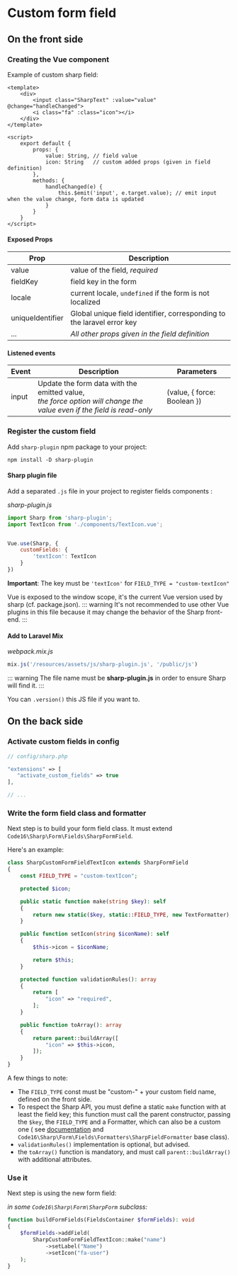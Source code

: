 # Custom form field

## On the front side

### Creating the Vue component

Example of custom sharp field:

```vue
<template>
    <div>
        <input class="SharpText" :value="value" @change="handleChanged">
        <i class="fa" :class="icon"></i>
    </div>
</template>

<script>
    export default {
        props: {
            value: String, // field value
            icon: String   // custom added props (given in field definition)
        },
        methods: {
            handleChanged(e) {
                this.$emit('input', e.target.value); // emit input when the value change, form data is updated
            }
        }
    }
</script>
```

#### Exposed Props

| Prop            | Description                                 |
|-----------------|---------------------------------------------|
| value           | value of the field, *required*                                            |
| fieldKey        | field key in the form                       |
| locale          | current locale, `undefined` if the form is not localized |
| uniqueIdentifier| Global unique field identifier, corresponding to the laravel error key |
| ...             | *All other props given in the field definition* |

#### Listened events

| Event           | Description                                 | Parameters |
|-----------------|---------------------------------------------|------------|
|input            | Update the form data with the emitted value, <br>*the force option will change the value even if the field is read-only* | (value, { force: Boolean }) |


### Register the custom field

Add `sharp-plugin` npm package to your project:

```
npm install -D sharp-plugin
```

#### Sharp plugin file

Add a separated `.js` file in your project to register fields components :

*sharp-plugin.js*

```js
import Sharp from 'sharp-plugin';
import TextIcon from './components/TextIcon.vue';


Vue.use(Sharp, {
    customFields: {
        'textIcon': TextIcon
    }
})
```
**Important**: The key must be `'textIcon'` for `FIELD_TYPE = "custom-textIcon"`

Vue is exposed to the window scope, it's the current Vue version used by sharp (cf. package.json).
::: warning
It's not recommended to use other Vue plugins in this file because it may change the behavior of the Sharp front-end.
:::

#### Add to Laravel Mix

*webpack.mix.js*

```js
mix.js('/resources/assets/js/sharp-plugin.js', '/public/js')
```

::: warning
The file name must be **sharp-plugin.js** in order to ensure Sharp will find it.
:::

You can `.version()` this JS file if you want to.


## On the back side

### Activate custom fields in config

```php
// config/sharp.php

"extensions" => [
   "activate_custom_fields" => true
],

// ...
```


### Write the form field class and formatter

Next step is to build your form field class. It must extend `Code16\Sharp\Form\Fields\SharpFormField`.

Here's an example:

```php
class SharpCustomFormFieldTextIcon extends SharpFormField
{
    const FIELD_TYPE = "custom-textIcon";

    protected $icon;

    public static function make(string $key): self
    {
        return new static($key, static::FIELD_TYPE, new TextFormatter);
    }

    public function setIcon(string $iconName): self
    {
        $this->icon = $iconName;

        return $this;
    }

    protected function validationRules(): array
    {
        return [
            "icon" => "required",
        ];
    }

    public function toArray(): array
    {
        return parent::buildArray([
            "icon" => $this->icon,
        ]);
    }
}
```

A few things to note:

- The `FIELD_TYPE` const must be "custom-" + your custom field name, defined on the front side.
- To respect the Sharp API, you must define a static `make` function with at least the field key; this function must
  call the parent constructor, passing the `$key`, the `FIELD_TYPE` and a Formatter, which can also be a custom one (
  see [documentation](building-form.md#formatters) and `Code16\Sharp\Form\Fields\Formatters\SharpFieldFormatter` base
  class).
- `validationRules()` implementation is optional, but advised.
- the `toArray()` function is mandatory, and must call `parent::buildArray()` with additional attributes.


### Use it

Next step is using the new form field:

*in some `Code16\Sharp\Form\SharpForm` subclass:*

```php
function buildFormFields(FieldsContainer $formFields): void
{
    $formFields->addField(
        SharpCustomFormFieldTextIcon::make("name")
            ->setLabel("Name")
            ->setIcon("fa-user")
    );
}
```

